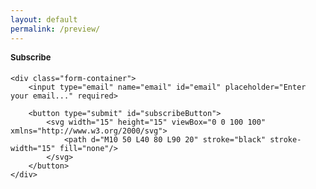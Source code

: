 ```yaml
---
layout: default
permalink: /preview/
---
```


<style>
    form {
        display: flex;
        flex-direction: column;
        font-family: Helvetica, sans-serif;
        padding-top: 5px;
        padding-bottom: 20px;
    }

    .form-container {
        display: flex;
        overflow: hidden;
    }

    input[type="email"] {
        flex: 1;
        padding: 5px;
        padding-left: 0px;
        font-size: 13px;
        border: none;
        outline: none;
        max-width: 150px;
    }
    
    button#subscribeButton {
    display: none;
    background-color: transparent;
    color: #000000;
    font-weight: bold;
    cursor: pointer;
    outline: none;
    font-family: Arial, serif;
    border: none;
    opacity: 0;
    transform: translateY(5px);
    transition: opacity 0.3s ease-in-out, transform 0.3s ease-in-out;
    }

    button#subscribeButton.show {
    display: block;
    opacity: 1;
    transform: translateY(0);
    }
    .subscribe-section-header {
        font-weight: bold;
        font-size: 13px;
    }
</style>

<div class="subscribe-section">
   <div class="subscribe-section-header">Subscribe</div>
<form action="https://buttondown.com/api/emails/embed-subscribe/TacticsJournal" 
      method="post" 
      target="_blank">

    <div class="form-container">
        <input type="email" name="email" id="email" placeholder="Enter your email..." required>

        <button type="submit" id="subscribeButton">
            <svg width="15" height="15" viewBox="0 0 100 100" xmlns="http://www.w3.org/2000/svg">
                <path d="M10 50 L40 80 L90 20" stroke="black" stroke-width="15" fill="none"/>
            </svg>
        </button>
    </div>
</form>
</div>

<script>
    document.getElementById("email").addEventListener("input", function() {
        let button = document.getElementById("subscribeButton");
        let email = this.value.trim();
        let emailPattern = /^[^\s@]+@[^\s@]+\.[^\s@]+$/;

        if (emailPattern.test(email)) {
            button.classList.add("show");
        } else {
            button.classList.remove("show");
        }
    });
</script>